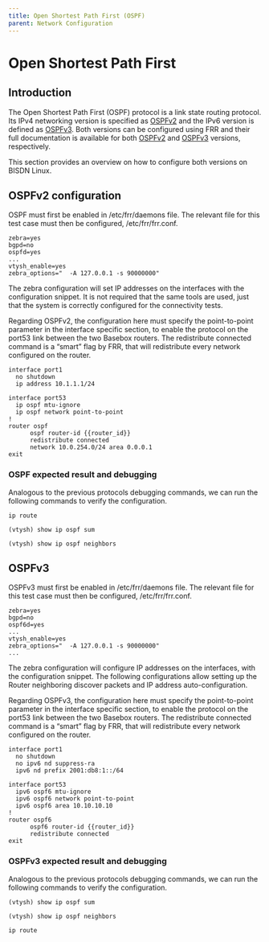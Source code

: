 ```yaml
---
title: Open Shortest Path First (OSPF)
parent: Network Configuration
---
```


# Open Shortest Path First

## Introduction

The Open Shortest Path First (OSPF) protocol is a link state routing protocol. Its IPv4 networking version is specified as [OSPFv2](https://tools.ietf.org/html/rfc2328) and the IPv6 version is defined as [OSPFv3](https://tools.ietf.org/html/rfc5340). 
Both versions can be configured using FRR and their full documentation is available for both [OSPFv2](http://docs.frrouting.org/en/latest/ospfd.html) and [OSPFv3](http://docs.frrouting.org/en/latest/ospf6d.html) versions, respectively.

This section provides an overview on how to configure both versions on BISDN Linux.

## OSPFv2 configuration

OSPF must first be enabled in /etc/frr/daemons file. The relevant file for this test case must then be
configured, /etc/frr/frr.conf.

```
zebra=yes
bgpd=no
ospfd=yes
...
vtysh_enable=yes
zebra_options="  -A 127.0.0.1 -s 90000000"
```

The zebra configuration will set IP addresses on the interfaces with the configuration snippet. It is not required that the same tools are used, just that the system is correctly configured for the connectivity tests.

Regarding OSPFv2, the configuration here must specify the point-to-point parameter in the
interface specific section, to enable the protocol on the port53 link between the two Basebox routers.
The redistribute connected command is a “smart” flag by FRR, that will redistribute every network configured
on the router.


```
interface port1
  no shutdown
  ip address 10.1.1.1/24

interface port53
  ip ospf mtu-ignore
  ip ospf network point-to-point
!
router ospf
      ospf router-id {{router_id}}
      redistribute connected
      network 10.0.254.0/24 area 0.0.0.1
exit
```

### OSPF expected result and debugging

Analogous to the previous protocols debugging commands, we can run the following commands to verify the configuration.

```
ip route

(vtysh) show ip ospf sum

(vtysh) show ip ospf neighbors
```

## OSPFv3

OSPFv3 must first be enabled in /etc/frr/daemons file. The relevant file for this test case must then be
configured, /etc/frr/frr.conf.

```
zebra=yes
bgpd=no
ospf6d=yes
...
vtysh_enable=yes
zebra_options="  -A 127.0.0.1 -s 90000000"
...
```

The zebra configuration will configure IP addresses on the interfaces, with the configuration snippet. The following configurations allow setting up the Router neighboring discover packets and IP address auto-configuration.

Regarding OSPFv3, the configuration here must specify the point-to-point parameter in the
interface specific section, to enable the protocol on the port53 link between the two Basebox routers.
The redistribute connected command is a “smart” flag by FRR, that will redistribute every network configured
on the router.

```
interface port1
  no shutdown
  no ipv6 nd suppress-ra
  ipv6 nd prefix 2001:db8:1::/64

interface port53
  ipv6 ospf6 mtu-ignore
  ipv6 ospf6 network point-to-point
  ipv6 ospf6 area 10.10.10.10
!
router ospf6
      ospf6 router-id {{router_id}}
      redistribute connected
exit
```

### OSPFv3 expected result and debugging

Analogous to the previous protocols debugging commands, we can run the following commands to verify the configuration.

```
(vtysh) show ip ospf sum

(vtysh) show ip ospf neighbors

ip route
```
